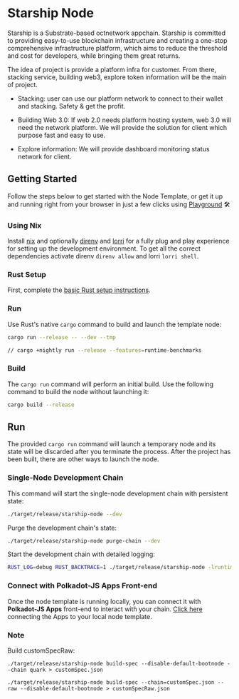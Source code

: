 # Starship Node

Starship is a Substrate-based octnetwork appchain. Starship is committed to providing easy-to-use blockchain infrastructure and creating a one-stop comprehensive infrastructure platform, which aims to reduce the threshold and cost for developers, while bringing them great returns.

The idea of project is provide a platform infra for customer. From there, stacking service, building web3, explore token information will be the main of project.

- Stacking: user can use our platform network to connect to their wallet and stacking. Safety & get the profit.

- Building Web 3.0: If web 2.0 needs platform hosting system, web 3.0 will need the network platform. We will provide the solution for client which purpose fast and easy to use.

- Explore information: We will provide dashboard monitoring status network for client.

## Getting Started

Follow the steps below to get started with the Node Template, or get it up and running right from your browser
in just a few clicks using [Playground](https://playground.substrate.dev/) :hammer_and_wrench:

### Using Nix

Install [nix](https://nixos.org/) and optionally [direnv](https://github.com/direnv/direnv) and [lorri](https://github.com/target/lorri) for a fully plug
and play experience for setting up the development environment. To get all the correct dependencies activate direnv `direnv allow` and lorri `lorri shell`.

### Rust Setup

First, complete the [basic Rust setup instructions](./docs/rust-setup.md).

### Run

Use Rust's native `cargo` command to build and launch the template node:

```sh
cargo run --release -- --dev --tmp

// cargo +nightly run --release --features=runtime-benchmarks
```

### Build

The `cargo run` command will perform an initial build. Use the following command to build the node
without launching it:

```sh
cargo build --release
```

## Run

The provided `cargo run` command will launch a temporary node and its state will be discarded after
you terminate the process. After the project has been built, there are other ways to launch the
node.

### Single-Node Development Chain

This command will start the single-node development chain with persistent state:

```bash
./target/release/starship-node --dev
```

Purge the development chain's state:

```bash
./target/release/starship-node purge-chain --dev
```

Start the development chain with detailed logging:

```bash
RUST_LOG=debug RUST_BACKTRACE=1 ./target/release/starship-node -lruntime=debug --dev
```

### Connect with Polkadot-JS Apps Front-end

Once the node template is running locally, you can connect it with **Polkadot-JS Apps** front-end
to interact with your chain. [Click here](https://polkadot.js.org/apps/#/explorer?rpc=ws://localhost:9944) connecting the Apps to your local node template.


### Note

Build customSpecRaw: 

```
./target/release/starship-node build-spec --disable-default-bootnode --chain quark > customSpec.json

```

```
./target/release/starship-node build-spec --chain=customSpec.json --raw --disable-default-bootnode > customSpecRaw.json
```


